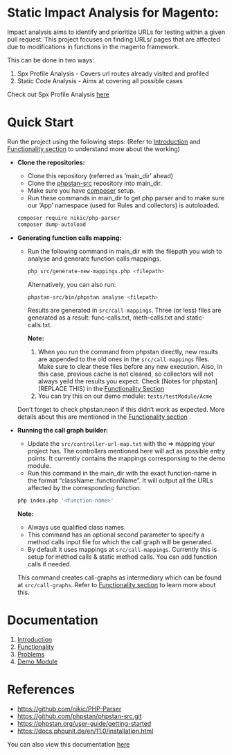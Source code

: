 # Static Impact Analysis for Magento:

Impact analysis aims to identify and prioritize URLs for testing within a given pull request. This project focuses on finding URLs/ pages that are affected due to modifications in functions in the magento framework.

This can be done in two ways:

1. Spx Profile Analysis - Covers url routes already visited and profiled
2. Static Code Analysis - Aims at covering all possible cases

Check out Spx Profile Analysis [here](https://github.com/kirtii119/impact--analysis-spx/tree/main_api)


# Quick Start

Run the project using the following steps:
(Refer to [Introduction](https://github.com/kirtii119/static-impact-analysis/blob/master/docs/Introduction.md) and [Functionality section](https://github.com/kirtii119/static-impact-analysis/blob/master/docs/Functionality.md) to understand more about the working)

- **Clone the repositories:**
    - Clone this repository (referred as ‘main_dir’ ahead)
    - Clone the [phpstan-src](https://github.com/phpstan/phpstan-src.git.) repository into main_dir.
    - Make sure you have [composer](https://getcomposer.org/) setup.
    - Run these commands in main_dir to get php parser and to make sure our ‘App’ namespace (used for Rules and collectors) is autoloaded.
    
    ```bash
    composer require nikic/php-parser
    composer dump-autoload
    ```
    
- **Generating function calls mapping:**
    - Run the following command in main_dir with the filepath you wish to analyse and generate function calls mappings.
        
        ```bash
        php src/generate-new-mappings.php <filepath>
        ```
        Alternatively, you can also run: 
        ```bash
        phpstan-src/bin/phpstan analyse <filepath>
        ```
        Results are generated in `src/call-mappings`. Three (or less) files are generated as a result: func-calls.txt, meth-calls.txt and static-calls.txt.
        
        **Note:** 
        
        1. When you run the command from phpstan directly, new results are appended to the old ones in the `src/call-mappings` files. Make sure to clear these files before any new execution. Also, in this case, previous cache is not cleared, so collectors will not always yeild the results you expect. Check [Notes for phpstan](REPLACE THIS) in the [Functionality Section](https://github.com/kirtii119/static-impact-analysis/blob/master/docs/Functionality.md)
        2. You can try this on our demo module: `tests/testModule/Acme`
    
    Don’t forget to check phpstan.neon if this didn’t work as expected. More details about this are mentioned in the  [Functionality section](https://github.com/kirtii119/static-impact-analysis/blob/master/docs/Functionality.md) .
    
- **Running the call graph builder:**
    - Update the `src/controller-url-map.txt` with the <controller> ⇒ <URL> mapping your project has. The controllers mentioned here will act as possible entry points. It currently contains the mappings corresponsing to the demo module.
    - Run this command in the main_dir with the exact function-name in the format “className::functionName”. It will output all the URLs affected by the corresponding function.
    
    ```bash
    php index.php '<function-name>'
    ```
    
    **Note:** 
    
    - Always use qualified class names.
    - This command has an optional second parameter to specify a method calls input file for which the call graph will be generated.
    - By default it uses mappings at `src/call-mappings`. Currently this is setup for method calls & static method calls. You can add function calls if needed.
    
    This command creates call-graphs as intermediary which can be found at `src/call-graphs`. Refer to [Functionality section](https://github.com/kirtii119/static-impact-analysis/blob/master/docs/Functionality.md) to learn more about this.

# Documentation
1. [Introduction](https://github.com/kirtii119/static-impact-analysis/blob/master/docs/Introduction.md)
2. [Functionality](https://github.com/kirtii119/static-impact-analysis/blob/master/docs/Functionality.md)
3. [Problems](https://github.com/kirtii119/static-impact-analysis/blob/master/docs/Problems.md)
4. [Demo Module](https://github.com/kirtii119/static-impact-analysis/blob/master/docs/DemoModule.md)

# References

- https://github.com/nikic/PHP-Parser
- https://github.com/phpstan/phpstan-src.git
- https://phpstan.org/user-guide/getting-started
- https://docs.phpunit.de/en/11.0/installation.html

You can also view this documentation [here](https://ambiguous-captain-ea3.notion.site/Impact-Analysis-Documentation-e61f56aaa0a34b32b70ebf11ce96ea66?pvs=4)
